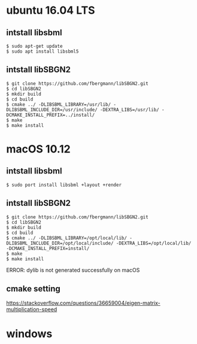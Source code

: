 # ubuntu 16.04 LTS

## intstall libsbml

```
$ sudo apt-get update
$ sudo apt install libsbml5
```

## intstall libSBGN2

```
$ git clone https://github.com/fbergmann/libSBGN2.git
$ cd libSBGN2
$ mkdir build
$ cd build
$ cmake ../ -DLIBSBML_LIBRARY=/usr/lib/ -DLIBSBML_INCLUDE_DIR=/usr/include/ -DEXTRA_LIBS=/usr/lib/ -DCMAKE_INSTALL_PREFIX=../install/
$ make
$ make install
```

# macOS 10.12

## intstall libsbml

```
$ sudo port install libsbml +layout +render
```

## intstall libSBGN2 

```
$ git clone https://github.com/fbergmann/libSBGN2.git
$ cd libSBGN2
$ mkdir build
$ cd build
$ cmake ../ -DLIBSBML_LIBRARY=/opt/local/lib/ -DLIBSBML_INCLUDE_DIR=/opt/local/include/ -DEXTRA_LIBS=/opt/local/lib/ -DCMAKE_INSTALL_PREFIX=install/
$ make
$ make install
```
ERROR: dylib is not generated successfully on macOS

## cmake setting 
https://stackoverflow.com/questions/36659004/eigen-matrix-multiplication-speed

# windows
